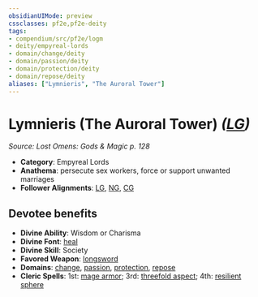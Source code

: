 ```yaml
---
obsidianUIMode: preview
cssclasses: pf2e,pf2e-deity
tags:
- compendium/src/pf2e/logm
- deity/empyreal-lords
- domain/change/deity
- domain/passion/deity
- domain/protection/deity
- domain/repose/deity
aliases: ["Lymnieris", "The Auroral Tower"]
---
```

# Lymnieris (The Auroral Tower) *([LG](rules/traits/lg-b1.md "Lawful Good Alignment Trait"))*  
*Source: Lost Omens: Gods & Magic p. 128*  

- **Category**: Empyreal Lords
- **Anathema**: persecute sex workers, force or support unwanted marriages
- **Follower Alignments**: [LG](rules/traits/lg-b1.md "Lawful Good Alignment Trait"), [NG](rules/traits/ng-b1.md "Neutral Good Alignment Trait"), [CG](rules/traits/cg-b1.md "Chaotic Good Alignment Trait")

## Devotee benefits

- **Divine Ability**: Wisdom or Charisma
- **Divine Font**: [heal](compendium/spells/heal.md)
- **Divine Skill**: Society
- **Favored Weapon**: [longsword](compendium/equipment/items/longsword.md)
- **Domains**: [change](compendium/setting/domains.md#Change), [passion](compendium/setting/domains.md#Passion), [protection](compendium/setting/domains.md#Protection), [repose](compendium/setting/domains.md#Repose)
- **Cleric Spells**: 1st: [mage armor](compendium/spells/mage-armor.md); 3rd: [threefold aspect](compendium/spells/threefold-aspect-apg.md); 4th: [resilient sphere](compendium/spells/resilient-sphere.md)
